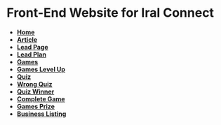 # Front-End Website for Iral Connect

- <a target="_blank" href="https://iral-connect.surge.sh/"><b>Home</b></a>
- <a target="_blank" href="https://iral-connect.surge.sh/article.html"><b>Article</b></a>
- <a target="_blank" href="https://iral-connect.surge.sh/lead.html"><b>Lead Page</b></a>
- <a target="_blank" href="https://iral-connect.surge.sh/lead-plan.html"><b>Lead Plan</b></a>
- <a target="_blank" href="https://iral-connect.surge.sh/games1.html"><b>Games</b></a>
- <a target="_blank" href="https://iral-connect.surge.sh/games2.html"><b>Games Level Up</b></a>
- <a target="_blank" href="https://iral-connect.surge.sh/game-quiz.html"><b>Quiz</b></a>
- <a target="_blank" href="https://iral-connect.surge.sh/game-quiz2.html"><b>Wrong Quiz</b></a>
- <a target="_blank" href="https://iral-connect.surge.sh/quiz-winner.html"><b>Quiz Winner</b></a>
- <a target="_blank" href="https://iral-connect.surge.sh/quiz-complete.html"><b>Complete Game</b></a>
- <a target="_blank" href="https://iral-connect.surge.sh/games-prize.html"><b>Games Prize</b></a>
- <a target="_blank" href="https://iral-connect.surge.sh/business.html"><b>Business Listing</b></a>